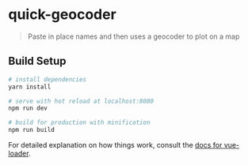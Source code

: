 # quick-geocoder

> Paste in place names and then uses a geocoder to plot on a map

## Build Setup

``` bash
# install dependencies
yarn install

# serve with hot reload at localhost:8080
npm run dev

# build for production with minification
npm run build
```

For detailed explanation on how things work, consult the [docs for vue-loader](http://vuejs.github.io/vue-loader).
